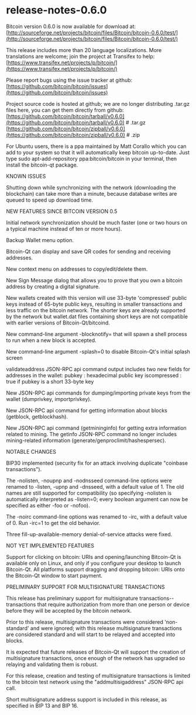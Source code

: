# release-notes-0.6.0

Bitcoin version 0.6.0 is now available for download at: [http://sourceforge.net/projects/bitcoin/files/Bitcoin/bitcoin-0.6.0/test/](http://sourceforge.net/projects/bitcoin/files/Bitcoin/bitcoin-0.6.0/test/)

This release includes more than 20 language localizations. More translations are welcome; join the project at Transifex to help: [https://www.transifex.net/projects/p/bitcoin/](https://www.transifex.net/projects/p/bitcoin/)

Please report bugs using the issue tracker at github: [https://github.com/bitcoin/bitcoin/issues](https://github.com/bitcoin/bitcoin/issues)

Project source code is hosted at github; we are no longer distributing .tar.gz files here, you can get them directly from github: [https://github.com/bitcoin/bitcoin/tarball/v0.6.0](https://github.com/bitcoin/bitcoin/tarball/v0.6.0) \# .tar.gz [https://github.com/bitcoin/bitcoin/zipball/v0.6.0](https://github.com/bitcoin/bitcoin/zipball/v0.6.0) \# .zip

For Ubuntu users, there is a ppa maintained by Matt Corallo which you can add to your system so that it will automatically keep bitcoin up-to-date. Just type sudo apt-add-repository ppa:bitcoin/bitcoin in your terminal, then install the bitcoin-qt package.

KNOWN ISSUES

Shutting down while synchronizing with the network \(downloading the blockchain\) can take more than a minute, because database writes are queued to speed up download time.

NEW FEATURES SINCE BITCOIN VERSION 0.5

Initial network synchronization should be much faster \(one or two hours on a typical machine instead of ten or more hours\).

Backup Wallet menu option.

Bitcoin-Qt can display and save QR codes for sending and receiving addresses.

New context menu on addresses to copy/edit/delete them.

New Sign Message dialog that allows you to prove that you own a bitcoin address by creating a digital signature.

New wallets created with this version will use 33-byte 'compressed' public keys instead of 65-byte public keys, resulting in smaller transactions and less traffic on the bitcoin network. The shorter keys are already supported by the network but wallet.dat files containing short keys are not compatible with earlier versions of Bitcoin-Qt/bitcoind.

New command-line argument -blocknotify= that will spawn a shell process to run  when a new block is accepted.

New command-line argument -splash=0 to disable Bitcoin-Qt's initial splash screen

validateaddress JSON-RPC api command output includes two new fields for addresses in the wallet: pubkey : hexadecimal public key iscompressed : true if pubkey is a short 33-byte key

New JSON-RPC api commands for dumping/importing private keys from the wallet \(dumprivkey, importprivkey\).

New JSON-RPC api command for getting information about blocks \(getblock, getblockhash\).

New JSON-RPC api command \(getmininginfo\) for getting extra information related to mining. The getinfo JSON-RPC command no longer includes mining-related information \(generate/genproclimit/hashespersec\).

NOTABLE CHANGES

BIP30 implemented \(security fix for an attack involving duplicate "coinbase transactions"\).

The -nolisten, -noupnp and -nodnsseed command-line options were renamed to -listen, -upnp and -dnsseed, with a default value of 1. The old names are still supported for compatibility \(so specifying -nolisten is automatically interpreted as -listen=0; every boolean argument can now be specified as either -foo or -nofoo\).

The -noirc command-line options was renamed to -irc, with a default value of 0. Run -irc=1 to get the old behavior.

Three fill-up-available-memory denial-of-service attacks were fixed.

NOT YET IMPLEMENTED FEATURES

Support for clicking on bitcoin: URIs and opening/launching Bitcoin-Qt is available only on Linux, and only if you configure your desktop to launch Bitcoin-Qt. All platforms support dragging and dropping bitcoin: URIs onto the Bitcoin-Qt window to start payment.

PRELIMINARY SUPPORT FOR MULTISIGNATURE TRANSACTIONS

This release has preliminary support for multisignature transactions-- transactions that require authorization from more than one person or device before they will be accepted by the bitcoin network.

Prior to this release, multisignature transactions were considered 'non-standard' and were ignored; with this release multisignature transactions are considered standard and will start to be relayed and accepted into blocks.

It is expected that future releases of Bitcoin-Qt will support the creation of multisignature transactions, once enough of the network has upgraded so relaying and validating them is robust.

For this release, creation and testing of multisignature transactions is limited to the bitcoin test network using the "addmultisigaddress" JSON-RPC api call.

Short multisignature address support is included in this release, as specified in BIP 13 and BIP 16.

